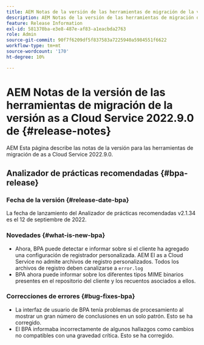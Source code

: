 ```yaml
---
title: AEM Notas de la versión de las herramientas de migración de la versión as a Cloud Service 2022.9.0 de
description: AEM Notas de la versión de las herramientas de migración de la versión as a Cloud Service 2022.9.0 de
feature: Release Information
exl-id: 581370ba-e3e8-487e-af83-a1eacbda2763
role: Admin
source-git-commit: 90f7f6209df5f837583a7225940a5984551f6622
workflow-type: tm+mt
source-wordcount: '170'
ht-degree: 10%

---
```


# AEM Notas de la versión de las herramientas de migración de la versión as a Cloud Service 2022.9.0 de {#release-notes}

AEM Esta página describe las notas de la versión para las herramientas de migración de as a Cloud Service 2022.9.0.

## Analizador de prácticas recomendadas {#bpa-release}

### Fecha de la versión {#release-date-bpa}

La fecha de lanzamiento del Analizador de prácticas recomendadas v2.1.34 es el 12 de septiembre de 2022.

### Novedades {#what-is-new-bpa}

* Ahora, BPA puede detectar e informar sobre si el cliente ha agregado una configuración de registrador personalizada. AEM El as a Cloud Service no admite archivos de registro personalizados. Todos los archivos de registro deben canalizarse a `error.log`
* BPA ahora puede informar sobre los diferentes tipos MIME binarios presentes en el repositorio del cliente y los recuentos asociados a ellos.

### Correcciones de errores {#bug-fixes-bpa}

* La interfaz de usuario de BPA tenía problemas de procesamiento al mostrar un gran número de conclusiones en un solo patrón. Esto se ha corregido.
* El BPA informaba incorrectamente de algunos hallazgos como cambios no compatibles con una gravedad crítica. Esto se ha corregido.
